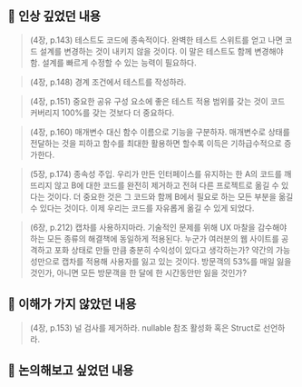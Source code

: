 ## 📌 인상 깊었던 내용
> (4장, p.143) 테스트도 코드에 종속적이다. 완벽한 테스트 스위트를 얻고 나면 코드 설계를 변경하는 것이 내키지 않을 것이다. 이 말은 테스트도 함께 변경해야 함. 설계를 빠르게 수정할 수 있는 능력이 필요하다.

> (4장, p.148) 경계 조건에서 테스트를 작성하라.

> (4장, p.151) 중요한 공유 구성 요소에 좋은 테스트 적용 범위를 갖는 것이 코드 커버리지 100%를 갖는 것보다 더 중요하다.

> (4장, p.160) 매개변수 대신 함수 이름으로 기능을 구분하자. 매개변수로 상태를 전달하는 것을 피하고 함수를 최대한 활용하면 할수록 이득은 기하급수적으로 증가한다.

> (5장, p.174) 종속성 주입. 우리가 만든 인터페이스를 유지하는 한 A의 코드를 깨뜨리지 않고 B에 대한 코드를 완전히 제거하고 전혀 다른 프로젝트로 옮길 수 있다는 것이다. 더 중요한 것은 그 코드와 함께 B에서 필요로 하는 모든 부분을 옮길 수 있다는 것이다. 이제 우리는 코드를 자유롭게 옮길 수 있게 되었다.

> (6장, p.212) 캡차를 사용하지마라. 기술적인 문제를 위해 UX 마찰을 감수해야 하는 모든 종류의 해결책에 동일하게 적용된다. 누군가 여러분의 웹 사이트를 공격하고 포화 상태로 만들 만큼 충분히 수익성이 있다고 생각하는가? 약간의 가능성만으로 캡차를 적용해 사용자를 잃고 있는 것이다. 방문객의 53%를 매일 잃을 것인가, 아니면 모든 방문객을 한 달에 한 시간동안만 잃을 것인가?

## 📌 이해가 가지 않았던 내용
> (4장, p.153) 널 검사를 제거하라. nullable 참조 활성화 혹은 Struct로 선언하라.

## 📌 논의해보고 싶었던 내용
